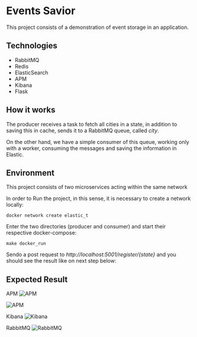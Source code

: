# Events Savior

This project consists of a demonstration of event storage in an application.


## Technologies

* RabbitMQ
* Redis
* ElasticSearch
* APM
* Kibana
* Flask


## How it works

The producer receives a task to fetch all cities in a state, in addition to saving this in cache, sends it to a RabbitMQ queue, called *city*.

On the other hand, we have a simple consumer of this queue, working only with a worker, consuming the messages and saving the information in Elastic.


## Environment

This project consists of two microservices acting within the same network

In order to Run the project, in this sense, it is necessary to create a network locally:


    docker network create elastic_t

Enter the two directories (producer and consumer) and start their respective docker-compose:
    
    make docker_run


Sendo a post request to *http://localhost:5001/register/{state}* and you should see the result like on next step below:


## Expected Result

APM
![APM](https://user-images.githubusercontent.com/32064166/131372368-2b1ceeee-272f-4e02-b5ee-df6a4bad2a8c.png)

![APM](https://user-images.githubusercontent.com/32064166/131372383-1aee2841-d957-4349-8cc6-a1bddc3b3ec2.png)

Kibana
![Kibana](https://user-images.githubusercontent.com/32064166/131372389-d25a3c64-2308-42a1-94f2-546eb1011045.png)

RabbitMQ
![RabbitMQ](https://user-images.githubusercontent.com/32064166/131372409-6a8d40d4-8e08-4eb3-872d-ad3b3ed039de.png)
